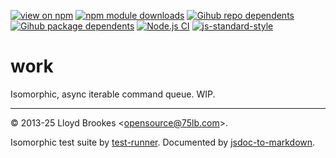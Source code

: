 [![view on npm](https://badgen.net/npm/v/work)](https://www.npmjs.org/package/work)
[![npm module downloads](https://badgen.net/npm/dt/work)](https://www.npmjs.org/package/work)
[![Gihub repo dependents](https://badgen.net/github/dependents-repo/75lb/work)](https://github.com/75lb/work/network/dependents?dependent_type=REPOSITORY)
[![Gihub package dependents](https://badgen.net/github/dependents-pkg/75lb/work)](https://github.com/75lb/work/network/dependents?dependent_type=PACKAGE)
[![Node.js CI](https://github.com/75lb/work/actions/workflows/node.js.yml/badge.svg)](https://github.com/75lb/work/actions/workflows/node.js.yml)
[![js-standard-style](https://img.shields.io/badge/code%20style-standard-brightgreen.svg)](https://github.com/feross/standard)

# work

Isomorphic, async iterable command queue. WIP.

* * *

&copy; 2013-25 Lloyd Brookes \<opensource@75lb.com\>.

Isomorphic test suite by [test-runner](https://github.com/test-runner-js/test-runner). Documented by [jsdoc-to-markdown](https://github.com/jsdoc2md/jsdoc-to-markdown).
